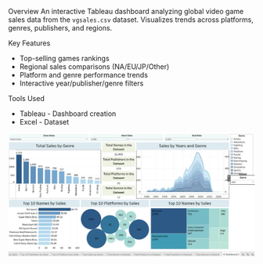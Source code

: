 Overview
An interactive Tableau dashboard analyzing global video game sales data from the `vgsales.csv` dataset. Visualizes trends across platforms, genres, publishers, and regions.

Key Features
- Top-selling games rankings
- Regional sales comparisons (NA/EU/JP/Other)
- Platform and genre performance trends
- Interactive year/publisher/genre filters

Tools Used
- Tableau - Dashboard creation
- Excel - Dataset

![image alt](https://github.com/TharsayaniMohan/Data-Analysis-Dashboard/blob/main/Sales.jpg?raw=true)
